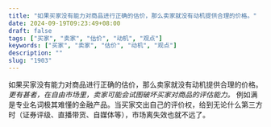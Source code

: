 ```yaml
---
title: "如果买家没有能力对商品进行正确的估价，那么卖家就没有动机提供合理的价格。"
date: 2024-09-19T09:23:49+08:00
draft: false
tags: ["买家", "卖家", "估价", "动机", "观点"]
keywords: ["买家", "卖家", "估价", "动机", "观点"]
description: ""
slug: "1903"
---
```


如果买家没有能力对商品进行正确的估价，那么卖家就没有动机提供合理的价格。 *更有甚者，在自由市场里，卖家可能会试图破坏买家对商品的评估能力。* 例如满是专业名词极其难懂的金融产品。当买家交出自己的评价权，给到无论什么第三方时（证券评级、直播带货、自媒体等），市场离失效也就不远了。